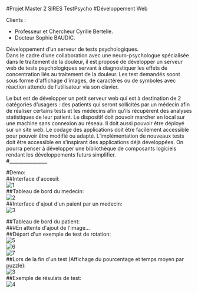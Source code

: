 #Projet Master 2 SIRES TestPsycho
#Développement Web

Clients : <br>
- Professeur et Chercheur Cyrille Bertelle. <br>
- Docteur Sophie BAUDIC. <br>

Développement d’un serveur de tests psychologiques.<br>
Dans le cadre d’une collaboration avec une neuro-psychologue spécialisée dans le traitement  de la douleur, il est proposé de développer un serveur web de tests psychologiques servant à diagnostiquer les effets de concentration liés au traitement de la douleur. Les test demandés soont sous forme d'affichage d'images, de caractères ou de symboles avec réaction attendu de l’utilisateur via son clavier.<br>

Le but est de développer un petit serveur web qui est à destination de 2 catégories d’usagers : des patients qui seront sollicités par un médecin afin de réaliser certains tests et les médecins afin qu’ils récupèrent des analyses statistiques de leur patient. Le dispositif doit pouvoir marcher en local sur une machine sans connexion au réseau. Il doit aussi pouvoir être déployé sur un site web. Le codage des applications doit être facilement accessible pour pouvoir être modifié ou adapté. L’implémentation de nouveaux tests doit être accessible en s’inspirant des applications déjà développées. On pourra penser à développer une bibliothèque de composants logiciels rendant les développements futurs simplifier.<br>
#________________<br>

#Demo:<br>
##Interface d'acceuil:<br>
![1](https://cloud.githubusercontent.com/assets/22649502/23112585/9eefda12-f731-11e6-8391-61f881842355.png)<br>
##Tableau de bord du medecin:<br>
![2](https://cloud.githubusercontent.com/assets/22649502/23112633/0adc1420-f732-11e6-8cc6-b4f2b36a1e5b.png)<br>
##Interface d'ajout d'un paient par un medecin:<br>
![3](https://cloud.githubusercontent.com/assets/22649502/23112659/3db83eaa-f732-11e6-9304-244d49ca5168.png)<br>

##Tableau de bord du patient:<br>
###En attente d'ajout de l'image...<br>
##Départ d'un exemple de test de rotation:<br>
![5](https://cloud.githubusercontent.com/assets/22649502/23112726/e0451e40-f732-11e6-9a63-064def8dba75.png)<br>
![6](https://cloud.githubusercontent.com/assets/22649502/23112763/2f2194da-f733-11e6-9ba4-96d25a7e8454.png)<br>
![7](https://cloud.githubusercontent.com/assets/22649502/23112801/84e3ca00-f733-11e6-9233-1b330b0f7bc2.png)<br>
##Lors de la fin d'un test (Affichage du pourcentage et temps moyen par puzzle):<br>
![3](https://cloud.githubusercontent.com/assets/22649502/23112949/dc811960-f734-11e6-9e76-9ab2a20afad3.png)<br>
##Exemple de résulats de test:<br>
![4](https://cloud.githubusercontent.com/assets/22649502/23112824/ae37b8da-f733-11e6-84cc-6b4218172054.png)<br>

